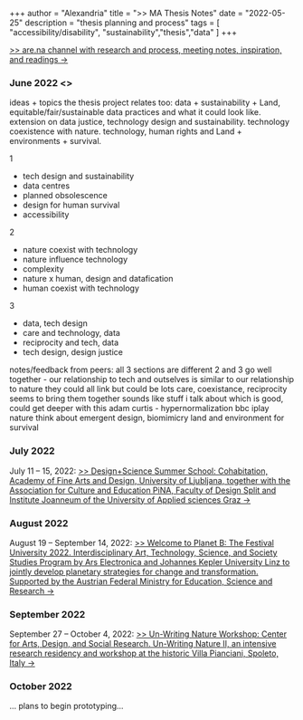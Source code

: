 +++
author = "Alexandria"
title = ">> MA Thesis Notes"
date = "2022-05-25"
description = "thesis planning and process"
tags = [
    "accessibility/disability",
    "sustainability","thesis","data"
]
+++

<a href="https://www.are.na/lexahl/thesis-r0undls8gmg" target="_blank">>> are.na channel with research and process, meeting notes, inspiration, and readings →</a>


### June 2022 <<thesis brainstorming>>

ideas + topics the thesis project relates too: data + sustainability + Land, equitable/fair/sustainable data practices and what it could look like. 
extension on data justice, technology design and sustainability. technology coexistence with nature. 
technology, human rights and Land + environments + survival.

1
* tech design and sustainability
* data centres
* planned obsolescence 
* design for human survival
* accessibility

2
* nature coexist with technology
* nature influence technology
* complexity
* nature x human, design and datafication
* human coexist with technology

3
* data, tech design
* care and technology, data
* reciprocity and tech, data 
* tech design, design justice

notes/feedback from peers:
    all 3 sections are different
    2 and 3 go well together - our relationship to tech and outselves is similar to our relationship to nature
    they could all link but could be lots
    care, coexistance, reciprocity seems to bring them together
    sounds like stuff i talk about which is good, could get deeper with this
    adam curtis - hypernormalization bbc iplay
    nature think about emergent design, biomimicry
    land and environment for survival
    


### July 2022 

July 11 – 15, 2022: <a href="https://www.aluo.uni-lj.si/en/mpsole/designscience-cohabitation/">>> Design+Science Summer School: Cohabitation, Academy of Fine Arts and Design, University of Ljubljana, together with the Association for Culture and Education PiNA, Faculty of Design Split and Institute Joanneum of the University of Applied sciences Graz →</a>

### August 2022

August 19 – September 14, 2022: <a href="https://ars.electronica.art/planetb/en/festivaluniversity/">>> Welcome to Planet B: The Festival University 2022. Interdisciplinary Art, Technology, Science, and Society Studies Program by Ars Electronica and Johannes Kepler University Linz to jointly develop planetary strategies for change and transformation. Supported by the Austrian Federal Ministry for Education, Science and Research →</a>

### September 2022

September 27 – October 4, 2022: <a href="https://www.aluo.uni-lj.si/en/mpsole/designscience-cohabitation/">>> Un-Writing Nature Workshop: Center for Arts, Design, and Social Research. Un-Writing Nature II, an intensive research residency and workshop at the historic Villa Pianciani, Spoleto, Italy →</a>

### October 2022

... plans to begin prototyping...


